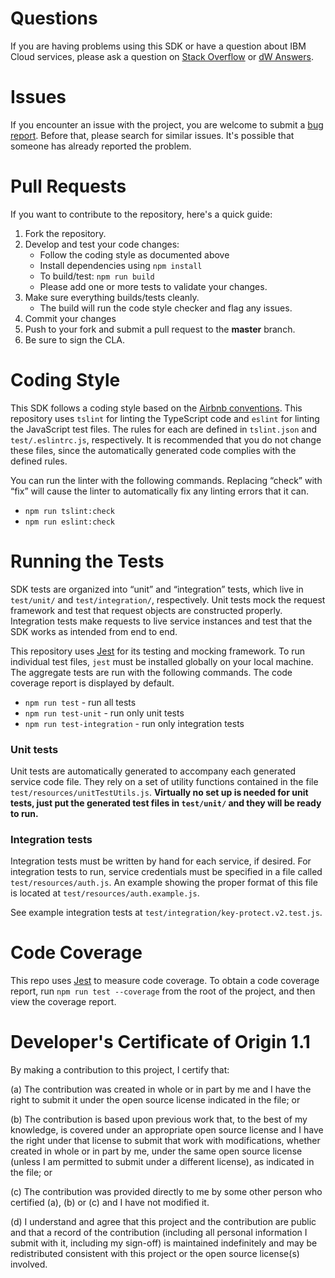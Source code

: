 # Questions

If you are having problems using this SDK or have a question about IBM Cloud services,
please ask a question on [Stack Overflow](http://stackoverflow.com/questions/ask) or
[dW Answers](https://developer.ibm.com/answers/questions/ask).

# Issues

If you encounter an issue with the project, you are welcome to submit a [bug report](https://github.com/IBM/keyprotect-nodejs-client/issues).
Before that, please search for similar issues. It's possible that someone has already reported the problem.

# Pull Requests

If you want to contribute to the repository, here's a quick guide:
  1. Fork the repository.
  2. Develop and test your code changes:
      * Follow the coding style as documented above
      * Install dependencies using `npm install`
      * To build/test: `npm run build`
      * Please add one or more tests to validate your changes.
  3. Make sure everything builds/tests cleanly.
      * The build will run the code style checker and flag any issues.
  4. Commit your changes  
  5. Push to your fork and submit a pull request to the **master** branch.
  6. Be sure to sign the CLA.

# Coding Style

This SDK follows a coding style based on the [Airbnb conventions](https://github.com/airbnb/javascript). This repository uses `tslint` for linting the TypeScript code and `eslint` for linting the JavaScript test files. The rules for each are defined in `tslint.json` and `test/.eslintrc.js`, respectively. It is recommended that you do not change these files, since the automatically generated code complies with the defined rules.

You can run the linter with the following commands. Replacing “check” with “fix” will cause the linter to automatically fix any linting errors that it can.
- `npm run tslint:check`
- `npm run eslint:check`

# Running the Tests

SDK tests are organized into “unit” and “integration” tests, which live in `test/unit/` and `test/integration/`, respectively. Unit tests mock the request framework and test that request objects are constructed properly. Integration tests make requests to live service instances and test that the SDK works as intended from end to end.

This repository uses [Jest](https://jestjs.io/) for its testing and mocking framework. To run individual test files, `jest` must be installed globally on your local machine. The aggregate tests are run with the following commands. The code coverage report is displayed by default.
- `npm run test` - run all tests
- `npm run test-unit` - run only unit tests
- `npm run test-integration` - run only integration tests

### Unit tests
Unit tests are automatically generated to accompany each generated service code file. They rely on a set of utility functions contained in the file `test/resources/unitTestUtils.js`. **Virtually no set up is needed for unit tests, just put the generated test files in `test/unit/` and they will be ready to run.**

### Integration tests
Integration tests must be written by hand for each service, if desired. For integration tests to run, service credentials must be specified in a file called `test/resources/auth.js`.  An example showing the proper format of this file is located at `test/resources/auth.example.js`. 

See example integration tests at `test/integration/key-protect.v2.test.js`. 

# Code Coverage

This repo uses [Jest](https://jestjs.io/) to measure code coverage. To obtain a code coverage report, run `npm run test --coverage`
from the root of the project, and then view the coverage report.


# Developer's Certificate of Origin 1.1

By making a contribution to this project, I certify that:

(a) The contribution was created in whole or in part by me and I
   have the right to submit it under the open source license
   indicated in the file; or

(b) The contribution is based upon previous work that, to the best
   of my knowledge, is covered under an appropriate open source
   license and I have the right under that license to submit that
   work with modifications, whether created in whole or in part
   by me, under the same open source license (unless I am
   permitted to submit under a different license), as indicated
   in the file; or

(c) The contribution was provided directly to me by some other
   person who certified (a), (b) or (c) and I have not modified
   it.

(d) I understand and agree that this project and the contribution
   are public and that a record of the contribution (including all
   personal information I submit with it, including my sign-off) is
   maintained indefinitely and may be redistributed consistent with
   this project or the open source license(s) involved.
